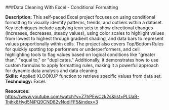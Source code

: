 ###Data Cleaning With Excel - Conditional Formatting  

**Description:** This self-paced Excel project focuses on using conditional formatting to visually identify patterns, trends, and outliers within a dataset. Key techniques include applying icon sets to show directional changes (increases, decreases, steady values), using color scales to highlight values from lowest to highest through gradient shading, and data bars to represent values proportionally within cells. The project also covers Top/Bottom Rules for quickly spotting top performers or underperformers, and cell highlighting tools to flag values based on logical conditions like "greater than," "equal to," or "duplicates." Additionally, it demonstrates how to use custom formulas to apply formatting rules, making it a powerful approach for dynamic data analysis and data cleaning.  
**Skills:**  Applied XLOOKUP function to retrieve specific values from data set.  
**Technology:** Excel.

**Resources:**  
https://www.youtube.com/watch?v=Z7hPEwCzk2s&list=PLUaB-1hjhk8Hyd5NiPQ9CND82vNodlFF5&index=3
